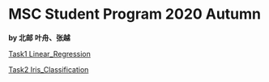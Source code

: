 # MSC Student Program 2020 Autumn
**by 北邮 叶舟、张越**

[Task1 Linear_Regression](https://github.com/SolsticeYeh/ai-edu-task/blob/master/Linear_Regression.ipynb)

[Task2 Iris_Classification](https://github.com/SolsticeYeh/ai-edu-task/blob/master/Iris_Classification.ipynb)